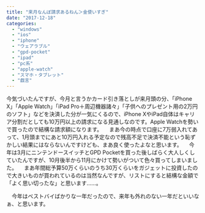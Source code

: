 ```yaml
---
title: "来月なんぼ請求あるねん＞金使いすぎ"
date: "2017-12-18"
categories: 
  - "windows"
  - "ios"
  - "iphone"
  - "ウェアラブル"
  - "gpd-pocket"
  - "ipad"
  - "pc系"
  - "apple-watch"
  - "スマホ・タブレット"
  - "戯言"
---
```


今気づいたんですが、今月と言うかカード引き落としが来月頭の分、「iPhone X」「Apple Watch」「iPad Pro＋周辺機器諸々」「子供へのプレゼント用の2万円のソフト」などを決済した分が一気にくるので、iPhone XやiPad自体はキャリア分割だとしても10万円以上の請求になる見通しなのです。Apple Watchを勢いで買ったので結構な請求額になります。 　まあ今の時点で口座に7万弱入れてあって、1月頭までにあと10万円入れる予定なので残高不足で決済不能という恥ずかしい結果にはならないんですけども、まあ良く使ったよなと思います。 　今年は3月にニンテンドースイッチとGPD Pocketを買った後しばらく大人しくしていたんですが、10月後半から11月にかけて勢いがついて色々買ってしまいました。 　まあ年間総予算50万くらいのうち30万くらいをガジェットに投資したので大きいものが買われているのは当然なんですが、リストにすると結構な金額で「よく思い切ったな」と思います……。

　今年はベストバイばかりな一年だったので、来年も外れのない一年だといいなぁ、と思います。
